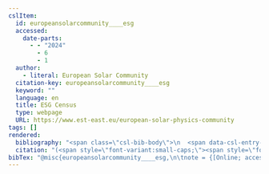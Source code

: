 ```yaml
---
cslItem:
  id: europeansolarcommunity____esg
  accessed:
    date-parts:
      - - "2024"
        - 6
        - 1
  author:
    - literal: European Solar Community
  citation-key: europeansolarcommunity____esg
  keyword: ""
  language: en
  title: ESG Census
  type: webpage
  URL: https://www.est-east.eu/european-solar-physics-community
tags: []
rendered:
  bibliography: "<span class=\"csl-bib-body\">\n  <span data-csl-entry-id=\"europeansolarcommunity____esg\" class=\"csl-entry\"><span class='author-bib'>European Solar Community</span>. <span class='date-bib'>(o.\_J.)</span>. <span class='title'><b><i>ESG Census</i></b></span>. <span class='URL'>Abgerufen 1. Juni 2024, von <a href='https://www.est-east.eu/european-solar-physics-community'>LINK</a></span></span>\n</span>"
  citation: "(<span style=\"font-variant:small-caps;\"><span style=\"font-variant:small-caps;\">European Solar Community</span></span>, o.\_J.)"
bibTex: "@misc{europeansolarcommunity____esg,\n\tnote = {[Online; accessed 2024-06-01]},\n\tauthor = {{European Solar Community}},\n\ttitle = {ESG {Census}},\n\turl = {https://www.est-east.eu/european-solar-physics-community},\n\thowpublished = {https://www.est-east.eu/european-solar-physics-community},\n}\n\n"
---
```

